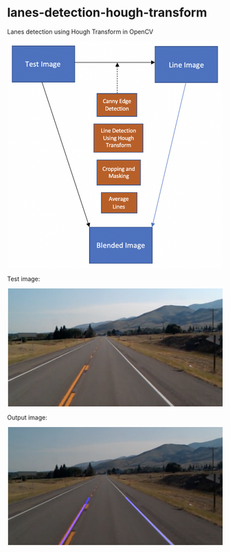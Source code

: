 # lanes-detection-hough-transform
Lanes detection using Hough Transform in OpenCV
<p align="center"><img src="https://github.com/dioz95/lanes-detection-hough-transform/blob/main/diagram.png" width=500/></p>

Test image:
<p align="center"><img src="https://github.com/dioz95/lanes-detection-hough-transform/blob/main/test_image.jpg" width=500/></p>

Output image:
<p align="center"><img src="https://github.com/dioz95/lanes-detection-hough-transform/blob/main/output.jpg" width=500/></p>
